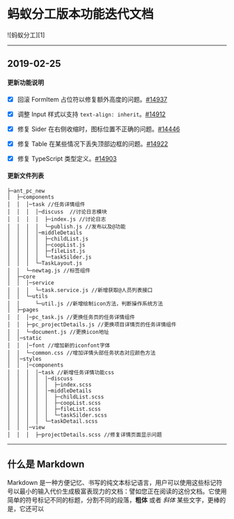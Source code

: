 # 蚂蚁分工版本功能迭代文档

![蚂蚁分工][1]

---

## <i class="icon-share"></i> 2019-02-25 


#### <i class="icon-share"></i> 更新功能说明
 
- [x]  回滚 FormItem 占位符以修复额外高度的问题。[#14937](https://github.com/ant-design/ant-design/pull/14937)
- [x]  调整 Input 样式以支持 `text-align: inherit`。[#14912](https://github.com/ant-design/ant-design/pull/14912)
- [x]  修复 Sider 在右侧收缩时，图标位置不正确的问题。[#14446](https://github.com/ant-design/ant-design/pull/14446)
- [x]  修复 Table 在某些情况下丢失顶部边框的问题。[#14922](https://github.com/ant-design/ant-design/pull/14922)
- [x]  修复 TypeScript 类型定义。[#14903](https://github.com/ant-design/ant-design/pull/14903)


#### <i class="icon-share"></i> 更新文件列表

```
├─ant_pc_new
│  ├─components
│  │  │─task //任务详情组件
│  │  │  │─discuss  //讨论日志模块
│  │  │  │  ├─index.js //讨论日志
│  │  │  │  └─publish.js //发布以及@功能
│  │  │  │─middleDetails
│  │  │  │  ├─childList.js 
│  │  │  │  ├─coopList.js
│  │  │  │  ├─fileList.js
│  │  │  │  └─taskSilder.js
│  │  │  └─TaskLayout.js
│  │  └─newtag.js //标签组件
│  ├─core
│  │  │─service
│  │  │  └─task.service.js //新增获取@人员列表接口
│  │  └─utils
│  │     └─util.js //新增绘制icon方法，判断操作系统方法
│  ├─pages
│  │  │─pc_task.js //更换任务页的任务详情组件
│  │  ├─pc_projectDetails.js //更换项目详情页的任务详情组件
│  │  └─document.js //更换icon地址
│  │─static
│  │  │─font //增加新的iconfont字体
│  │  └─common.css //增加详情头部任务状态对应颜色方法
│  │─styles
│  │  │─components
│  │  │  │─task //新增任务详情功能css
│  │  │  │  │─discuss 
│  │  │  │  │  ├─index.scss
│  │  │  │  │─middleDetails
│  │  │  │  │  ├─childList.scss
│  │  │  │  │  ├─coopList.scss
│  │  │  │  │  ├─fileList.scss
│  │  │  │  │  └─taskSilder.scss
│  │  │  │  └─taskDetail.scss
│  │  │─view 
│  │  │  ├─projectDetails.scss //修复详情页面显示问题
```
---

## 什么是 Markdown

Markdown 是一种方便记忆、书写的纯文本标记语言，用户可以使用这些标记符号以最小的输入代价生成极富表现力的文档：譬如您正在阅读的这份文档。它使用简单的符号标记不同的标题，分割不同的段落，**粗体** 或者 _斜体_ 某些文字，更棒的是，它还可以
